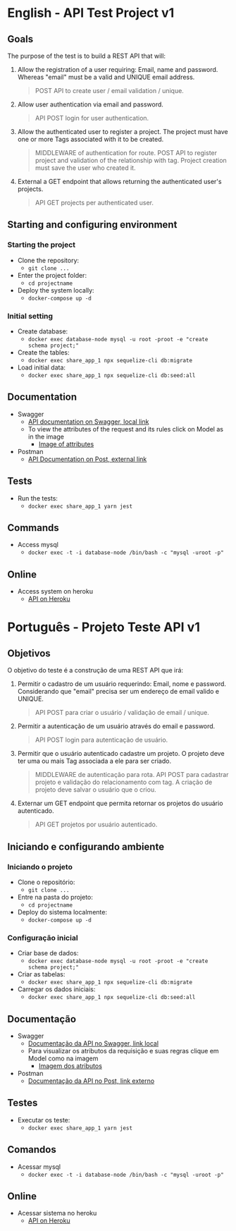 # English - API Test Project v1 #

## Goals ##
The purpose of the test is to build a REST API that will:

1. Allow the registration of a user requiring: Email, name and password. Whereas "email" must be a valid and UNIQUE email address.
   >POST API to create user / email validation / unique.

2. Allow user authentication via email and password.
   >API POST login for user authentication.

3. Allow the authenticated user to register a project. The project must have one or more Tags associated with it to be created.
   >MIDDLEWARE of authentication for route.
   POST API to register project and validation of the relationship with tag.
   Project creation must save the user who created it.

4. External a GET endpoint that allows returning the authenticated user's projects.
   >API GET projects per authenticated user.

## Starting and configuring environment
### Starting the project ###
- Clone the repository:
   - `git clone ...`
- Enter the project folder:
   - `cd projectname`
- Deploy the system locally:
   - `docker-compose up -d`

### Initial setting ###
- Create database:
   - `docker exec database-node mysql -u root -proot -e "create schema project;"`
- Create the tables:
   - `docker exec share_app_1 npx sequelize-cli db:migrate`
- Load initial data:
   - `docker exec share_app_1 npx sequelize-cli db:seed:all`

## Documentation ##
- Swagger
   - [API documentation on Swagger, local link](http://localhost:3000/api-docs)
   - To view the attributes of the request and its rules click on Model as in the image
      - [Image of attributes](https://ibb.co/xgb0wP3)
- Postman
   - [API Documentation on Post, external link](https://documenter.getpostman.com/view/1680688/TzmCgt3B)

## Tests ##
- Run the tests:
   - `docker exec share_app_1 yarn jest`

## Commands ##
- Access mysql
   - `docker exec -t -i database-node /bin/bash -c "mysql -uroot -p"`

## Online ##
- Access system on heroku
   - [API on Heroku](...link...)

# Português - Projeto Teste API v1 #

## Objetivos ##
O objetivo do teste é a construção de uma REST API que irá:

1. Permitir o cadastro de um usuário requerindo: Email, nome e password. Considerando que "email" precisa ser um endereço de email valido  e UNIQUE.
   >API POST para criar o usuário / validação de email / unique.
   
2. Permitir a autenticação de um usuário através do email e password. 
   >API POST login para autenticação de usuário.
   
3. Permitir que o usuário autenticado cadastre um projeto. O projeto deve ter uma ou mais Tag associada a ele para ser criado.
   >MIDDLEWARE de autenticação para rota.
   API POST para cadastrar projeto e validação do relacionamento com tag.
   A criação de projeto deve salvar o usuário que o criou.
   
4. Externar um GET endpoint que permita retornar os projetos do usuário autenticado.
   >API GET projetos por usuário autenticado.

## Iniciando e configurando ambiente
### Iniciando o projeto ###
 - Clone o repositório: 
   - `git clone ...`
 - Entre na pasta do projeto: 
   - `cd projectname`
 - Deploy do sistema localmente: 
   - `docker-compose up -d`
   
### Configuração inicial ###
 - Criar base de dados: 
   - `docker exec database-node mysql -u root -proot -e "create schema project;"`
 - Criar as tabelas:
   - `docker exec share_app_1 npx sequelize-cli db:migrate`
 - Carregar os dados iniciais:
   - `docker exec share_app_1 npx sequelize-cli db:seed:all`

## Documentação ##
 - Swagger
   - [Documentação da API no Swagger, link local](http://localhost:3000/api-docs)
   - Para visualizar os atributos da requisição e suas regras clique em Model como na imagem
     - [Imagem dos atributos](https://ibb.co/xgb0wP3)
 - Postman
   - [Documentação da API no Post, link externo](https://documenter.getpostman.com/view/1680688/TzmCgt3B)

## Testes ##
 - Executar os teste: 
   - `docker exec share_app_1 yarn jest`

## Comandos ##
 - Acessar mysql
   - `docker exec -t -i database-node /bin/bash -c "mysql -uroot -p"`

## Online ##
 - Acessar sistema no heroku
   - [API on Heroku](...link...)
